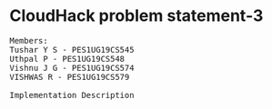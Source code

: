 # CloudHack problem statement-3
<pre>
Members:
Tushar Y S - PES1UG19CS545
Uthpal P - PES1UG19CS548
Vishnu J G - PES1UG19CS574
VISHWAS R - PES1UG19CS579

Implementation Description
